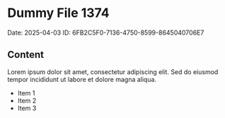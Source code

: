 # Dummy File 1374

Date: 2025-04-03
ID: 6FB2C5F0-7136-4750-8599-8645040706E7

## Content

Lorem ipsum dolor sit amet, consectetur adipiscing elit.
Sed do eiusmod tempor incididunt ut labore et dolore magna aliqua.

* Item 1
* Item 2
* Item 3
